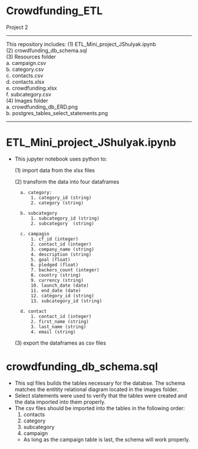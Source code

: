 # Crowdfunding_ETL
Project 2

-------------

This repository includes:
    (1) ETL_Mini_project_JShulyak.ipynb <br />
    (2) crowdfunding_db_schema.sql <br />
    (3) Resources folder <br />
        a. campaign.csv <br />
        b. category.csv <br />
        c. contacts.csv <br />
        d. contacts.xlsx <br />
        e. crowdfunding.xlsx <br />
        f. subcategory.csv <br />
    (4) Images folder <br />
        a. crowdfunding_db_ERD.png <br />
        b. postgres_tables_select_statements.png 

-------------

# ETL_Mini_project_JShulyak.ipynb
* This jupyter notebook uses python to:

    (1) import data from the xlsx files

    (2) transform the data into four dataframes
    
        a. category: 
            1. category_id (string)
            2. category (string)

        b. subcategory
            1. subcategory_id (string)
            2. subcategory  (string)

        c. campagin
            1. cf_id (integer)
            2. contact_id (integer)
            3. company_name (string)
            4. description (string)
            5. goal (float)
            6. pledged (float)
            7. backers_count (integer)
            8. country (string)
            9. currency (string)
            10. launch_date (date)
            11. end_date (date)
            12. category_id (string)
            13. subcategory_id (string)

        d. contact
            1. contact_id (integer)
            2. first_name (string)
            3. last_name (string)
            4. email (string)

    (3) export the dataframes as csv files

# crowdfunding_db_schema.sql
* This sql files builds the tables necessary for the databse. The schema matches the entitity relational diagram located in the images folder. 
* Select statements were used to verify that the tables were created and the data imported into them properly. 
* The csv files should be imported into the tables in the following order:
    1. contacts
    2. category
    3. subcategory
    4. campaign
    * As long as the campaign table is last, the schema will work properly. 
